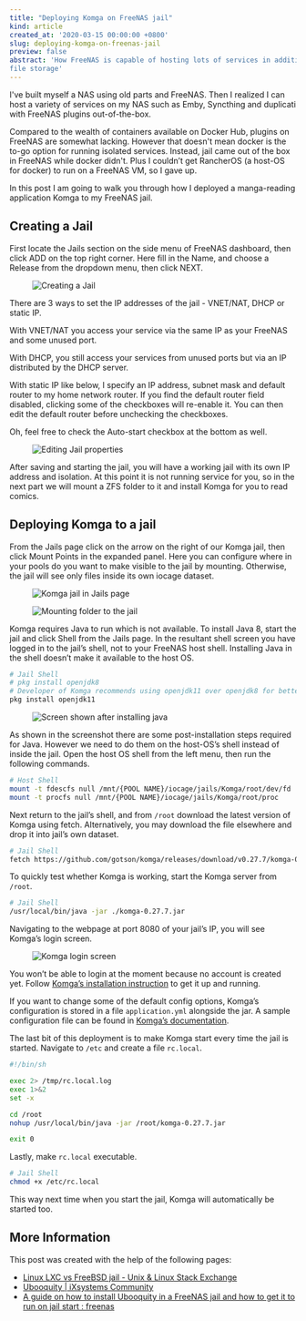 ```yaml
---
title: "Deploying Komga on FreeNAS jail"
kind: article
created_at: '2020-03-15 00:00:00 +0800'
slug: deploying-komga-on-freenas-jail
preview: false
abstract: 'How FreeNAS is capable of hosting lots of services in addition to
file storage'
--- 
```


<!-- 
This line is 80 characters long
01234567890123456789012345678901234567890123456789012345678901234567890123456789
-->

I've built myself a NAS using old parts and FreeNAS. Then I realized I can host
a variety of services on my NAS such as Emby, Syncthing and duplicati with
FreeNAS plugins out-of-the-box.

Compared to the wealth of containers available on Docker Hub, plugins on FreeNAS
are somewhat lacking. However that doesn't mean docker is the to-go option for
running isolated services. Instead, jail came out of the box in FreeNAS while
docker didn't. Plus I couldn’t get RancherOS (a host-OS for docker) to run on
a FreeNAS VM, so I gave up.

In this post I am going to walk you through how I deployed a manga-reading
application Komga to my FreeNAS jail.

## Creating a Jail

First locate the Jails section on the side menu of FreeNAS dashboard, then
click ADD on the top right corner. Here fill in the Name, and choose a Release
from the dropdown menu, then click NEXT.

<figure>
<img style='max-width: 100%' src='./image2.png' alt='Creating a Jail' />
<figcaption></figcaption>
</figure>

There are 3 ways to set the IP addresses of the jail - VNET/NAT, DHCP or
static IP.

With VNET/NAT you access your service via the same IP as your FreeNAS and some
unused port.

With DHCP, you still access your services from unused ports but via an IP
distributed by the DHCP server.

With static IP like below, I specify an IP address, subnet mask and default
router to my home network router. If you find the default router field
disabled, clicking some of the checkboxes will re-enable it. You can then
edit the default router before unchecking the checkboxes.

Oh, feel free to check the Auto-start checkbox at the bottom as well.

<figure>
<img style='max-width: 100%' src='./image4.png' alt='Editing Jail properties' />
<figcaption></figcaption>
</figure>

After saving and starting the jail, you will have a working jail with
its own IP address and isolation. At this point it is not running service
for you, so in the next part we will mount a ZFS folder to it and install
Komga for you to read comics.

## Deploying Komga to a jail

From the Jails page click on the arrow on the right of our Komga jail, then
click Mount Points in the expanded panel. Here you can configure where in your
pools do you want to make visible to the jail by mounting. Otherwise, the jail
will see only files inside its own iocage dataset.

<figure>
<img style='max-width: 100%' src='./image3.png' alt='Komga jail in Jails page' />
<figcaption></figcaption>
</figure>

<figure>
<img style='max-width: 100%' src='./image6.png' alt='Mounting folder to the jail' />
<figcaption></figcaption>
</figure>

Komga requires Java to run which is not available. To install Java 8, start
the jail and click Shell from the Jails page. In the resultant shell screen
you have logged in to the jail’s shell, not to your FreeNAS host shell.
Installing Java in the shell doesn’t make it available to the host OS.

~~~ bash
# Jail Shell
# pkg install openjdk8
# Developer of Komga recommends using openjdk11 over openjdk8 for better performance
pkg install openjdk11
~~~

<figure>
<img style='max-width: 100%' src='./image1.png' alt='Screen shown after installing java' />
<figcaption></figcaption>
</figure>

As shown in the screenshot there are some post-installation steps required for
Java. However we need to do them on the host-OS’s shell instead of inside the
jail. Open the host OS shell from the left menu, then run the following
commands.

~~~ bash
# Host Shell
mount -t fdescfs null /mnt/{POOL NAME}/iocage/jails/Komga/root/dev/fd
mount -t procfs null /mnt/{POOL NAME}/iocage/jails/Komga/root/proc
~~~

Next return to the jail’s shell, and from `/root` download the latest
version of Komga using fetch. Alternatively, you may download the file
elsewhere and drop it into jail’s own dataset.

~~~ bash
# Jail Shell
fetch https://github.com/gotson/komga/releases/download/v0.27.7/komga-0.27.7.jar
~~~

To quickly test whether Komga is working, start the Komga server from
`/root`.

~~~ bash
# Jail Shell
/usr/local/bin/java -jar ./komga-0.27.7.jar
~~~

Navigating to the webpage at port 8080 of your jail’s IP, you will see
Komga’s login screen.

<figure>
<img style='max-width: 250px' src='./image5.png' alt='Komga login screen' />
<figcaption></figcaption>
</figure>

You won’t be able to login at the moment because no account is created
yet. Follow [Komga’s installation instruction](https://komga.org/installation/user-accounts.html#automatic-mode-default)
to get it up and running.


If you want to change some of the default config options, Komga’s
configuration is stored in a file `application.yml` alongside the jar.
A sample configuration file can be found in [Komga’s documentation](https://komga.org/configuration/#sample-configuration-file).

The last bit of this deployment is to make Komga start every time the jail
is started. Navigate to `/etc` and create a file `rc.local`.

~~~ bash
#!/bin/sh

exec 2> /tmp/rc.local.log
exec 1>&2
set -x

cd /root
nohup /usr/local/bin/java -jar /root/komga-0.27.7.jar

exit 0
~~~

Lastly, make `rc.local` executable.

~~~ bash
# Jail Shell
chmod +x /etc/rc.local
~~~

This way next time when you start the jail, Komga will automatically be started too.

## More Information

This post was created with the help of the following pages:

- [Linux LXC vs FreeBSD jail - Unix & Linux Stack Exchange](https://unix.stackexchange.com/questions/127001/linux-lxc-vs-freebsd-jail)
- [Ubooquity \| iXsystems Community](https://www.ixsystems.com/community/threads/ubooquity.59244/#post-422437)
- [A guide on how to install Ubooquity in a FreeNAS jail and how to get it to run on jail start : freenas](https://www.reddit.com/r/freenas/comments/9r1bky/a_guide_on_how_to_install_ubooquity_in_a_freenas/)

